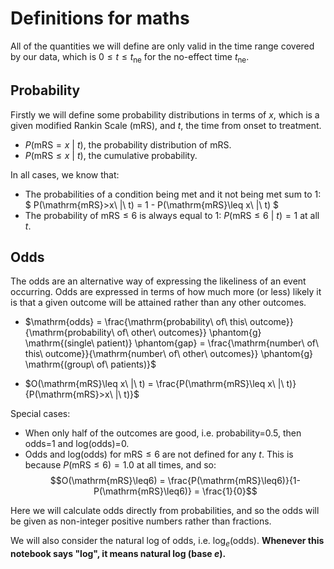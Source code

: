 # Definitions for maths

All of the quantities we will define are only valid in the time range covered by our data, which is $0\leq t \leq t_{\mathrm{ne}}$ for the no-effect time $t_{\mathrm{ne}}$.

## Probability

Firstly we will define some probability distributions in terms of $x$, which is a given modified Rankin Scale (mRS), and $t$, the time from onset to treatment.

+ $P(\mathrm{mRS}=x\ |\ t)$, the probability distribution of mRS.
+ $P(\mathrm{mRS}\leq x\ |\ t)$, the cumulative probability.

In all cases, we know that:
+ The probabilities of a condition being met and it not being met sum to 1: $ P(\mathrm{mRS}>x\ |\ t) = 1 - P(\mathrm{mRS}\leq x\ |\ t) $
+ The probability of mRS$\leq6$ is always equal to 1: $P(\mathrm{mRS}\leq6\ |\ t)=1$ at all $t$. 

## Odds

The odds are an alternative way of expressing the likeliness of an event occurring. Odds are expressed in terms of how much more (or less) likely it is that a given outcome will be attained rather than any other outcomes.

+ $\mathrm{odds} =  \frac{\mathrm{probability\ of\ this\ outcome}}{\mathrm{probability\ of\ other\ outcomes}} \phantom{g} \mathrm{(single\ patient)}  \phantom{gap} =  \frac{\mathrm{number\ of\ this\ outcome}}{\mathrm{number\ of\ other\ outcomes}} \phantom{g} \mathrm{(group\ of\ patients)}$

+ $O(\mathrm{mRS}\leq x\ |\ t) = \frac{P(\mathrm{mRS}\leq x\ |\ t)}{P(\mathrm{mRS}>x\ |\ t)}$

Special cases:
+ When only half of the outcomes are good, i.e. probability=0.5, then odds=1 and log(odds)=0. 
+ Odds and log(odds) for $\mathrm{mRS}\leq6$ are not defined for any $t$. This is because $P(\mathrm{mRS}\leq6)=1.0$ at all times, and so:
$$O(\mathrm{mRS}\leq6) = \frac{P(\mathrm{mRS}\leq6)}{1-P(\mathrm{mRS}\leq6)} = \frac{1}{0}$$

Here we will calculate odds directly from probabilities, and so the odds will be given as non-integer positive numbers rather than fractions. 

We will also consider the natural log of odds, i.e. $\log_{e}(\mathrm{odds})$. __Whenever this notebook says "log", it means natural log (base $e$).__